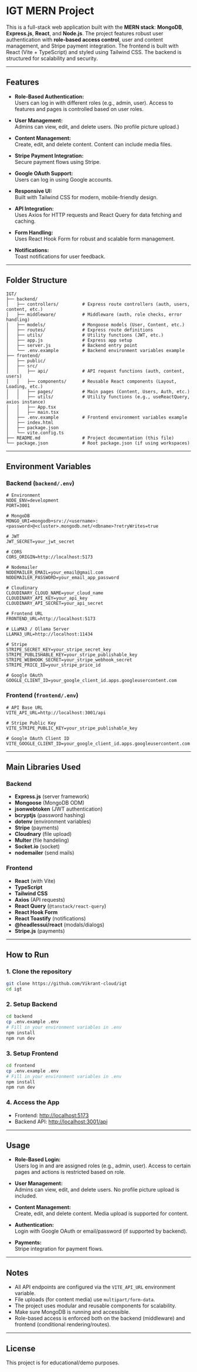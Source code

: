 # IGT MERN Project

This is a full-stack web application built with the **MERN stack**: **MongoDB**, **Express.js**, **React**, and **Node.js**. The project features robust user authentication with **role-based access control**, user and content management, and Stripe payment integration. The frontend is built with React (Vite + TypeScript) and styled using Tailwind CSS. The backend is structured for scalability and security.

---

## Features

- **Role-Based Authentication:**  
  Users can log in with different roles (e.g., admin, user). Access to features and pages is controlled based on user roles.

- **User Management:**  
  Admins can view, edit, and delete users. (No profile picture upload.)

- **Content Management:**  
  Create, edit, and delete content. Content can include media files.

- **Stripe Payment Integration:**  
  Secure payment flows using Stripe.

- **Google OAuth Support:**  
  Users can log in using Google accounts.

- **Responsive UI:**  
  Built with Tailwind CSS for modern, mobile-friendly design.

- **API Integration:**  
  Uses Axios for HTTP requests and React Query for data fetching and caching.

- **Form Handling:**  
  Uses React Hook Form for robust and scalable form management.

- **Notifications:**  
  Toast notifications for user feedback.

---

## Folder Structure

```
IGT/
├── backend/
│   ├── controllers/         # Express route controllers (auth, users, content, etc.)
│   ├── middleware/          # Middleware (auth, role checks, error handling)
│   ├── models/              # Mongoose models (User, Content, etc.)
│   ├── routes/              # Express route definitions
│   ├── utils/               # Utility functions (JWT, etc.)
│   ├── app.js               # Express app setup
│   ├── server.js            # Backend entry point
│   └── .env.example         # Backend environment variables example
├── frontend/
│   ├── public/
│   ├── src/
│   │   ├── api/             # API request functions (auth, content, users)
│   │   ├── components/      # Reusable React components (Layout, Loading, etc.)
│   │   ├── pages/           # Main pages (Content, Users, Auth, etc.)
│   │   ├── utils/           # Utility functions (e.g., useReactQuery, axios instance)
│   │   ├── App.tsx
│   │   ├── main.tsx
│   ├── .env.example         # Frontend environment variables example
│   ├── index.html
│   ├── package.json
│   └── vite.config.ts
├── README.md                # Project documentation (this file)
└── package.json             # Root package.json (if using workspaces)
```

---

## Environment Variables

### Backend (`backend/.env`)
```
# Environment
NODE_ENV=development
PORT=3001

# MongoDB
MONGO_URI=mongodb+srv://<username>:<password>@<cluster>.mongodb.net/<dbname>?retryWrites=true

# JWT
JWT_SECRET=your_jwt_secret

# CORS
CORS_ORIGIN=http://localhost:5173

# Nodemailer
NODEMAILER_EMAIL=your_email@gmail.com
NODEMAILER_PASSWORD=your_email_app_password

# Cloudinary
CLOUDINARY_CLOUD_NAME=your_cloud_name
CLOUDINARY_API_KEY=your_api_key
CLOUDINARY_API_SECRET=your_api_secret

# Frontend URL
FRONTEND_URL=http://localhost:5173

# LLaMA3 / Ollama Server
LLAMA3_URL=http://localhost:11434

# Stripe
STRIPE_SECRET_KEY=your_stripe_secret_key
STRIPE_PUBLISHABLE_KEY=your_stripe_publishable_key
STRIPE_WEBHOOK_SECRET=your_stripe_webhook_secret
STRIPE_PRICE_ID=your_stripe_price_id

# Google OAuth
GOOGLE_CLIENT_ID=your_google_client_id.apps.googleusercontent.com

```

### Frontend (`frontend/.env`)
```
# API Base URL
VITE_API_URL=http://localhost:3001/api

# Stripe Public Key
VITE_STRIPE_PUBLIC_KEY=your_stripe_publishable_key

# Google OAuth Client ID
VITE_GOOGLE_CLIENT_ID=your_google_client_id.apps.googleusercontent.com

```

---

## Main Libraries Used

### Backend
- **Express.js** (server framework)
- **Mongoose** (MongoDB ODM)
- **jsonwebtoken** (JWT authentication)
- **bcryptjs** (password hashing)
- **dotenv** (environment variables)
- **Stripe** (payments)
- **Cloudnary** (file upload)
- **Multer** (file handeling)
- **Socket.io** (socket)
- **nodemailer** (send mails)

### Frontend
- **React** (with Vite)
- **TypeScript**
- **Tailwind CSS**
- **Axios** (API requests)
- **React Query** (`@tanstack/react-query`)
- **React Hook Form**
- **React Toastify** (notifications)
- **@headlessui/react** (modals/dialogs)
- **Stripe.js** (payments)

---

## How to Run

### 1. Clone the repository
```sh
git clone https://github.com/Vikrant-cloud/igt
cd igt
```

### 2. Setup Backend
```sh
cd backend
cp .env.example .env
# Fill in your environment variables in .env
npm install
npm run dev
```

### 3. Setup Frontend
```sh
cd frontend
cp .env.example .env
# Fill in your environment variables in .env
npm install
npm run dev
```

### 4. Access the App
- Frontend: [http://localhost:5173](http://localhost:5173)
- Backend API: [http://localhost:3001/api](http://localhost:3001/api)

---

## Usage

- **Role-Based Login:**  
  Users log in and are assigned roles (e.g., admin, user). Access to certain pages and actions is restricted based on role.

- **User Management:**  
  Admins can view, edit, and delete users. No profile picture upload is included.

- **Content Management:**  
  Create, edit, and delete content. Media upload is supported for content.

- **Authentication:**  
  Login with Google OAuth or email/password (if supported by backend).

- **Payments:**  
  Stripe integration for payment flows.

---

## Notes

- All API endpoints are configured via the `VITE_API_URL` environment variable.
- File uploads (for content media) use `multipart/form-data`.
- The project uses modular and reusable components for scalability.
- Make sure MongoDB is running and accessible.
- Role-based access is enforced both on the backend (middleware) and frontend (conditional rendering/routes).

---

## License

This project is for educational/demo purposes.
